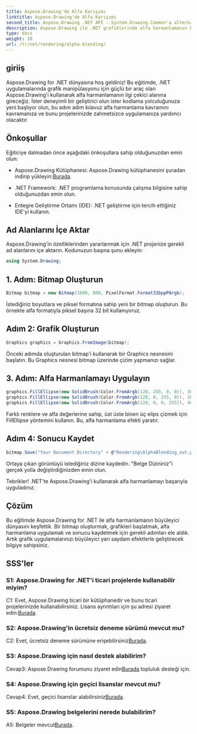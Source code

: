 ```yaml
---
title: Aspose.Drawing'de Alfa Karışımı
linktitle: Aspose.Drawing'de Alfa Karışımı
second_title: Aspose.Drawing .NET API - System.Drawing.Common'a alternatif
description: Aspose.Drawing ile .NET grafiklerinde alfa harmanlamanın büyüsünün kilidini açın. Yarı saydam efektlerle projelerinizi geliştirin.
type: docs
weight: 10
url: /tr/net/rendering/alpha-blending/
---
```

## giriiş

Aspose.Drawing for .NET dünyasına hoş geldiniz! Bu eğitimde, .NET uygulamalarında grafik manipülasyonu için güçlü bir araç olan Aspose.Drawing'i kullanarak alfa harmanlamanın ilgi çekici alanına gireceğiz. İster deneyimli bir geliştirici olun ister kodlama yolculuğunuza yeni başlıyor olun, bu adım adım kılavuz alfa harmanlama kavramını kavramanıza ve bunu projelerinizde zahmetsizce uygulamanıza yardımcı olacaktır.

## Önkoşullar

Eğiticiye dalmadan önce aşağıdaki önkoşullara sahip olduğunuzdan emin olun:

-  Aspose.Drawing Kütüphanesi: Aspose.Drawing kütüphanesini şuradan indirip yükleyin:[Burada](https://releases.aspose.com/drawing/net/).

- .NET Framework: .NET programlama konusunda çalışma bilgisine sahip olduğunuzdan emin olun.

- Entegre Geliştirme Ortamı (IDE): .NET geliştirme için tercih ettiğiniz IDE'yi kullanın.

## Ad Alanlarını İçe Aktar

Aspose.Drawing'in özelliklerinden yararlanmak için .NET projenize gerekli ad alanlarını içe aktarın. Kodunuzun başına şunu ekleyin:

```csharp
using System.Drawing;
```

## 1. Adım: Bitmap Oluşturun

```csharp
Bitmap bitmap = new Bitmap(1000, 800, PixelFormat.Format32bppPArgb);
```

İstediğiniz boyutlara ve piksel formatına sahip yeni bir bitmap oluşturun. Bu örnekte alfa formatıyla piksel başına 32 bit kullanıyoruz.

## Adım 2: Grafik Oluşturun

```csharp
Graphics graphics = Graphics.FromImage(bitmap);
```

Önceki adımda oluşturulan bitmap'i kullanarak bir Graphics nesnesini başlatın. Bu Graphics nesnesi bitmap üzerinde çizim yapmanızı sağlar.

## 3. Adım: Alfa Harmanlamayı Uygulayın

```csharp
graphics.FillEllipse(new SolidBrush(Color.FromArgb(128, 255, 0, 0)), 300, 100, 400, 400);
graphics.FillEllipse(new SolidBrush(Color.FromArgb(128, 0, 255, 0)), 200, 300, 400, 400);
graphics.FillEllipse(new SolidBrush(Color.FromArgb(128, 0, 0, 255)), 400, 300, 400, 400);
```

Farklı renklere ve alfa değerlerine sahip, üst üste binen üç elips çizmek için FillEllipse yöntemini kullanın. Bu, alfa harmanlama efekti yaratır.

## Adım 4: Sonucu Kaydet

```csharp
bitmap.Save("Your Document Directory" + @"Rendering\AlphaBlending_out.png");
```

Ortaya çıkan görüntüyü istediğiniz dizine kaydedin. "Belge Dizininiz"i gerçek yolla değiştirdiğinizden emin olun.

Tebrikler! .NET'te Aspose.Drawing'i kullanarak alfa harmanlamayı başarıyla uyguladınız.

## Çözüm

Bu eğitimde Aspose.Drawing for .NET ile alfa harmanlamanın büyüleyici dünyasını keşfettik. Bir bitmap oluşturmak, grafikleri başlatmak, alfa harmanlama uygulamak ve sonucu kaydetmek için gerekli adımları ele aldık. Artık grafik uygulamalarınızı büyüleyici yarı saydam efektlerle geliştirecek bilgiye sahipsiniz.

## SSS'ler

### S1: Aspose.Drawing for .NET'i ticari projelerde kullanabilir miyim?

 C1: Evet, Aspose.Drawing ticari bir kütüphanedir ve bunu ticari projelerinizde kullanabilirsiniz. Lisans ayrıntıları için şu adresi ziyaret edin:[Burada](https://purchase.aspose.com/buy).

### S2: Aspose.Drawing'in ücretsiz deneme sürümü mevcut mu?

 C2: Evet, ücretsiz deneme sürümüne erişebilirsiniz[Burada](https://releases.aspose.com/).

### S3: Aspose.Drawing için nasıl destek alabilirim?

 Cevap3: Aspose.Drawing forumunu ziyaret edin[Burada](https://forum.aspose.com/c/diagram/17) topluluk desteği için.

### S4: Aspose.Drawing için geçici lisanslar mevcut mu?

 Cevap4: Evet, geçici lisanslar alabilirsiniz[Burada](https://purchase.aspose.com/temporary-license/).

### S5: Aspose.Drawing belgelerini nerede bulabilirim?

 A5: Belgeler mevcut[Burada](https://reference.aspose.com/drawing/net/).